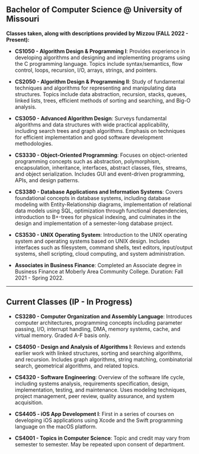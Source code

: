 ## Bachelor of Computer Science @ University of Missouri
**Classes taken, along with descriptions provided by Mizzou (FALL 2022 - Present):**

- **CS1050 - Algorithm Design & Programming I**: Provides experience in developing algorithms and designing and implementing programs using the C programming language. Topics include syntax/semantics, flow control, loops, recursion, I/O, arrays, strings, and pointers.
  
- **CS2050 - Algorithm Design & Programming II**: Study of fundamental techniques and algorithms for representing and manipulating data structures. Topics include data abstraction, recursion, stacks, queues, linked lists, trees, efficient methods of sorting and searching, and Big-O analysis.
  
- **CS3050 - Advanced Algorithm Design**: Surveys fundamental algorithms and data structures with wide practical applicability, including search trees and graph algorithms. Emphasis on techniques for efficient implementation and good software development methodologies.
  
- **CS3330 - Object-Oriented Programming**: Focuses on object-oriented programming concepts such as abstraction, polymorphism, encapsulation, inheritance, interfaces, abstract classes, files, streams, and object serialization. Includes GUI and event-driven programming, APIs, and design patterns.
  
- **CS3380 - Database Applications and Information Systems**: Covers foundational concepts in database systems, including database modeling with Entity-Relationship diagrams, implementation of relational data models using SQL, optimization through functional dependencies, introduction to B+-trees for physical indexing, and culminates in the design and implementation of a semester-long database project.
  
- **CS3530 - UNIX Operating System**: Introduction to the UNIX operating system and operating systems based on UNIX design. Includes interfaces such as filesystem, command shells, text editors, input/output systems, shell scripting, cloud computing, and system administration.
  
- **Associates in Business Finance**: Completed an Associate degree in Business Finance at Moberly Area Community College. Duration: Fall 2021 - Spring 2022.

---

## Current Classes (IP - In Progress)
- **CS3280 - Computer Organization and Assembly Language**: Introduces computer architectures, programming concepts including parameter passing, I/O, interrupt handling, DMA, memory systems, cache, and virtual memory. Graded A-F basis only.

- **CS4050 - Design and Analysis of Algorithms I**: Reviews and extends earlier work with linked structures, sorting and searching algorithms, and recursion. Includes graph algorithms, string matching, combinatorial search, geometrical algorithms, and related topics.
  
- **CS4320 - Software Engineering**: Overview of the software life cycle, including systems analysis, requirements specification, design, implementation, testing, and maintenance. Uses modeling techniques, project management, peer review, quality assurance, and system acquisition.

- **CS4405 - iOS App Development I**: First in a series of courses on developing iOS applications using Xcode and the Swift programming language on the macOS platform.
  
- **CS4001 - Topics in Computer Science**: Topic and credit may vary from semester to semester. May be repeated upon consent of department.
